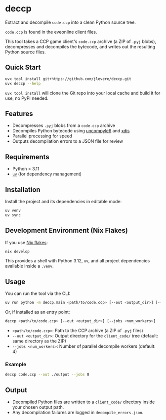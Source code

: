 # deccp

Extract and decompile `code.ccp` into a clean Python source tree.

`code.ccp` is found in the eveonline client files.

This tool takes a CCP game client's `code.ccp` archive (a ZIP of `.pyj` blobs), decompresses and decompiles the bytecode, and writes out the resulting Python source files.

## Quick Start

```sh
uvx tool install git+https://github.com/jlevere/deccp.git
uvx deccp --help
```

`uvx tool install` will clone the Git repo into your local cache and build it for use, no PyPI needed.

## Features

- Decompresses `.pyj` blobs from a `code.ccp` archive
- Decompiles Python bytecode using [uncompyle6](https://github.com/rocky/python-uncompyle6) and [xdis](https://github.com/rocky/python-xdis)
- Parallel processing for speed
- Outputs decompilation errors to a JSON file for review

## Requirements

- Python > 3.11
- [`uv`](https://github.com/astral-sh/uv) (for dependency management)

## Installation

Install the project and its dependencies in editable mode:

```sh
uv venv
uv sync
```

## Development Environment (Nix Flakes)

If you use [Nix flakes](https://nixos.wiki/wiki/Flakes):

```sh
nix develop
```

This provides a shell with Python 3.12, `uv`, and all project dependencies available inside a `.venv`.

## Usage

You can run the tool via the CLI:

```sh
uv run python -m deccp.main <path/to/code.ccp> [--out <output_dir>] [--jobs <num_workers>]
```

Or, if installed as an entry point:

```sh
deccp <path/to/code.ccp> [--out <output_dir>] [--jobs <num_workers>]
```

- `<path/to/code.ccp>`: Path to the CCP archive (a ZIP of `.pyj` files)
- `--out <output_dir>`: Output directory for the `client_code/` tree (default: same directory as the ZIP)
- `--jobs <num_workers>`: Number of parallel decompile workers (default: 4)

### Example

```sh
deccp code.ccp --out ./output --jobs 8
```

## Output

- Decompiled Python files are written to a `client_code/` directory inside your chosen output path.
- Any decompilation failures are logged in `decompile_errors.json`.

